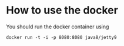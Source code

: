 # How to use the docker

You should run the docker container using 
```
docker run -t -i -p 8080:8080 java8/jetty9
```

